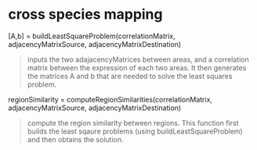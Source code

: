cross species mapping
=========

[A,b] = buildLeastSquareProblem(correlationMatrix, adjacencyMatrixSource, adjacencyMatrixDestination)
> inputs the two adajacencyMatrices between areas, and a correlation matrix between the expression of each two areas.
> It then generates the matrices A and b that are needed to solve the least squares problem.

regionSimilarity = computeRegionSimilarities(correlationMatrix, adjacencyMatrixSource, adjacencyMatrixDestination)
> compute the region similarity between regions. 
> This function first builds the least sqaure problems (using buildLeastSquareProblem) and then obtains the solution.


